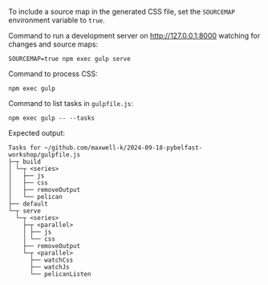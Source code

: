<!-- vim: set filetype=markdown.htmlCommentNoSpell.cog : -->

To include a source map in the generated CSS file, set the `SOURCEMAP`
environment variable to `true`.

Command to run a development server on <http://127.0.0.1:8000> watching for
changes and source maps:

    SOURCEMAP=true npm exec gulp serve

Command to process CSS:

    npm exec gulp

Command to list tasks in `gulpfile.js`:

    npm exec gulp -- --tasks

Expected output:

<!--
[[[cog
from subprocess import run
completed = run(["npm", "exec", "gulp", "--", "--tasks"], capture_output=True, check=True)
cog.outl("\n```\n"+completed.stdout.decode()+"```\n")
]]] -->

```
Tasks for ~/github.com/maxwell-k/2024-09-18-pybelfast-workshop/gulpfile.js
├─┬ build
│ └─┬ <series>
│   ├── js
│   ├── css
│   ├── removeOutput
│   └── pelican
├── default
└─┬ serve
  └─┬ <series>
    ├─┬ <parallel>
    │ ├── js
    │ └── css
    ├── removeOutput
    └─┬ <parallel>
      ├── watchCss
      ├── watchJs
      └── pelicanListen
```

<!--
README.md
Copyright 2024 Keith Maxwell
SPDX-License-Identifier: CC0-1.0
-->

<!-- [[[end]]] -->
